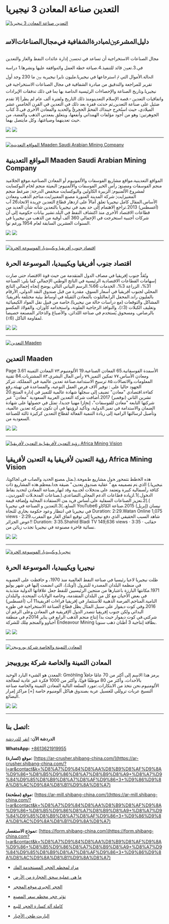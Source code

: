 # التعدين صناعة المعادن 3 نيجيريا

<a href="https://swt.shibang-china.com/?l=ar&img&k=%D8%A7%D9%84%D8%AA%D8%B9%D8%AF%D9%8A%D9%86+%D8%B5%D9%86%D8%A7%D8%B9%D8%A9+%D8%A7%D9%84%D9%85%D8%B9%D8%A7%D8%AF%D9%86+3+%D9%86%D9%8A%D8%AC%D9%8A%D8%B1%D9%8A%D8%A7" target="_blank">![التعدين صناعة المعادن 3 نيجيريا](http://static.shibang-china.com/all-800x300/755.jpg)</a>

## ﺩﻟﻴﻞﺍﳌﺸﺮﻋﲔﳌﺒﺎﺩﺭﺓﺍﻟﺸﻔﺎﻓﻴﺔ ﻓﻲﻣﺠﺎﻝﺍﻟﺼﻨﺎﻋﺎﺕﺍﻻﺳ
ﻣﺠﺎﻝ ﺍﻟﺼﻨﺎﻋﺎﺕ ﺍﻻﺳﺘﺨﺮﺍﺟﻴﺔ ﺃﻥ ﺗﺴﺎﻋﺪ ﻓﻲ ﲢﺴﲔ ﺇﺩﺍﺭﺓ ﻋﺎﺋﺪﺍﺕ ﺍﻟﻨﻔﻂ ﻭﺍﻟﻐﺎﺯ ﻭﺍﻟﺘﻌﺪﻳﻦ ﻓﻲ.3.ﺗﻌﻴﲔ ﻗﺎﺋﺪ ﻟﻠﺘﻨﻔﻴﺬ.4.ﺻﻴﺎﻏﺔ ﺧﻄﺔ ﺍﻟﻌﻤﻞ ﻭﺍﳌﻮﺍﻓﻘﺔ ﻋﻠﻴﻬﺎ ﻭﻧﺸﺮﻫﺎ.1 ﺩﺭﺍﺳﺔ ﺍﳊﺎﻟﺔ.ﺍﻷﻣﻮﺍﻝ ﺍﻟﺘﻲ ﰎ ﺍﺳﺘﺮﺟﺎﻋﻬﺎ ﻓﻲ ﻧﻴﺠﻴﺮﻳﺎ.ﻣﻠﻴﻮﻥ ﻧﺎﻳﺮﺍ ﻧﻴﺠﻴﺮﻳﺔ ﺑﲔ ﻣﺎ 230 ﻭﺟﺪ ﺃﻭﻝ ﺗﻘﺮﻳﺮ ﻟﻠﻤﺮﺍﺟﻌﺔ ﻭﺍﻟﺘﺪﻗﻴﻖ ﻣﻦ ﻣﺒﺎﺩﺭﺓ ﺍﻟﺸﻔﺎﻓﻴﺔ ﻓﻲ ﻣﺠﺎﻝ ﺍﻟﺼﻨﺎﻋﺎﺕ ﺍﻻﺳﺘﺨﺮﺍﺟﻴﺔ ﻓﻲ ﻧﻴﺠﻴﺮﻳﺎ.ﻭﺗﺎﺭﻳﺦ ﺍﻟﺼﻨﺎﻋﺔ ﻭﺍﻹﺣﺼﺎﺀﺍﺕ ﺍﻟﺮﺋﻴﺴﻴﺔ ﺍﳋﺎﺻﺔ ﺑﻬﺎ ﲟﺎ ﻓﻲ ﺫﻟﻚ ﺗﺪﻓﻘﺎﺕ ﺍﻹﻳﺮﺍﺩﺍﺕ ﻭﺍﺗﻔﺎﻗﻴﺎﺕ ﺍﻟﺘﻌﺪﻳﻦ ▫.قصة الإسلام التعدينومنذ ذلك التاريخ ولفترة ألف عام لم يطرأ إلا تقدم ضئيل على صناعة التعدين,ثم حدثت قفزة بعد ذلك في التعدين في القرن الخامس عشر الميلادي، حيث استُخرِج حينذاك الفحمُ الحجريُّ والحديد والمعادن الأخرى في.3 كتاب الجوهرتين: وهو من أجود مؤلفات الهمداني وأنفعها، ويتعلق بمعدني الذهب والفضة، من حيث تعدينهما وصياغتها، وكل مايتصل بهما.


<a href="https://whatsapp.shibangsoft.com/WhatsApp.php" target="_blank" title="WhatsApp">![](http://static.shibang-china.com/icon/whatsapp.png)</a> <a href="https://swt.shibang-china.com/?l=ar&icon&k=%D8%A7%D9%84%D8%AA%D8%B9%D8%AF%D9%8A%D9%86+%D8%B5%D9%86%D8%A7%D8%B9%D8%A9+%D8%A7%D9%84%D9%85%D8%B9%D8%A7%D8%AF%D9%86+3+%D9%86%D9%8A%D8%AC%D9%8A%D8%B1%D9%8A%D8%A7" target="_blank">![](http://static.shibang-china.com/icon/chat-ar.png)</a>

---

<a href="https://swt.shibang-china.com/?l=ar&img&k=%D8%A7%D9%84%D8%AA%D8%B9%D8%AF%D9%8A%D9%86+%D8%B5%D9%86%D8%A7%D8%B9%D8%A9+%D8%A7%D9%84%D9%85%D8%B9%D8%A7%D8%AF%D9%86+3+%D9%86%D9%8A%D8%AC%D9%8A%D8%B1%D9%8A%D8%A7" target="_blank">![المواقع التعدينية Maaden Saudi Arabian Mining Company](http://static.shibang-china.com/all-800x300/491.jpg)</a>

## المواقع التعدينية Maaden Saudi Arabian Mining Company
المواقع التعدينية.مواقع مشاريع الفوسفات والألمونيوم أو المعادن الصناعية.موقع الجلاميد منجم الفوسفات ومصنع; رأس الخير الفوسفات والألمنيوم; البعيثة منجم لخام البوكسايت لمشروع الألمنيوم; الزبيرة الكاولين والبوكسايت منخفض الدرجة; ضرغط منجم المغنيزايت; شركة المدينة المنورة مصنع المغنيزايت.مناجم الذهب ومعادن الأساس.المقال كامل نيجيريا تعلق آمالاً على ازدهار قطاع التعدين جريدة الاتحاد26 آب (أغسطس) 2013.تراجع الاهتمام إلى حد بعيد في نيجيريا بالتعدين شأنه شأن العديد من قطاعات الاقتصاد الأخرى منذ اكتشاف النفط في البلد.تشير بيانات حكومية إلى أن شركات أجنبية استخرجت في الإجمالي 360 ألف أوقية من الذهب من نيجيريا في السنوات العشرين السابقة لعام 1954.ورغم توا.


<a href="https://whatsapp.shibangsoft.com/WhatsApp.php" target="_blank" title="WhatsApp">![](http://static.shibang-china.com/icon/whatsapp.png)</a> <a href="https://swt.shibang-china.com/?l=ar&icon&k=%D8%A7%D9%84%D8%AA%D8%B9%D8%AF%D9%8A%D9%86+%D8%B5%D9%86%D8%A7%D8%B9%D8%A9+%D8%A7%D9%84%D9%85%D8%B9%D8%A7%D8%AF%D9%86+3+%D9%86%D9%8A%D8%AC%D9%8A%D8%B1%D9%8A%D8%A7" target="_blank">![](http://static.shibang-china.com/icon/chat-ar.png)</a>

---

<a href="https://swt.shibang-china.com/?l=ar&img&k=%D8%A7%D9%84%D8%AA%D8%B9%D8%AF%D9%8A%D9%86+%D8%B5%D9%86%D8%A7%D8%B9%D8%A9+%D8%A7%D9%84%D9%85%D8%B9%D8%A7%D8%AF%D9%86+3+%D9%86%D9%8A%D8%AC%D9%8A%D8%B1%D9%8A%D8%A7" target="_blank">![اقتصاد جنوب أفريقيا ويكيبيديا، الموسوعة الحرة](http://static.shibang-china.com/all-800x300/1271.jpg)</a>

## اقتصاد جنوب أفريقيا ويكيبيديا، الموسوعة الحرة
وتُعَدُّ جنوب إفريقيا في مصاف الدول المتقدمة من حيث قوة الاقتصاد حتى صارت إسهامات القطاعات الاقتصادية الرئيسية في الناتج الوطني الإجمالي كما يلي: الصناعة 31%، الزراعة 3%، الخدمات 66%.الرسم البياني التالي يوضح إتجاه إجمالي الناتج المحلي لجنوب أفريقيا في أسعار السوق، مقدرة من قبل صندوق النقد الدولي، الأرقام بالمليون راند.المحفل الرابعالتلوث بالمعادن الثقيلة في أوساط بيئية مختلفة بأفريقيا: المشاكل والتوقعات (مع دراسات حالة من نيجيريا).خاصة من قبيل نقل المواد الكيميائية وتغليف الكبلات (3٪)، والنوافذ الزجاجية الملونة، واستخدامه كأوزان، والفولاذ المكسو بالرصاص، ومسحوق يُستخدم في صناعة اللدائن، والأصباغ والذخائر المصنعة خصيصا لمقاومة التآكل (6٪).


<a href="https://whatsapp.shibangsoft.com/WhatsApp.php" target="_blank" title="WhatsApp">![](http://static.shibang-china.com/icon/whatsapp.png)</a> <a href="https://swt.shibang-china.com/?l=ar&icon&k=%D8%A7%D9%84%D8%AA%D8%B9%D8%AF%D9%8A%D9%86+%D8%B5%D9%86%D8%A7%D8%B9%D8%A9+%D8%A7%D9%84%D9%85%D8%B9%D8%A7%D8%AF%D9%86+3+%D9%86%D9%8A%D8%AC%D9%8A%D8%B1%D9%8A%D8%A7" target="_blank">![](http://static.shibang-china.com/icon/chat-ar.png)</a>

---

<a href="https://swt.shibang-china.com/?l=ar&img&k=%D8%A7%D9%84%D8%AA%D8%B9%D8%AF%D9%8A%D9%86+%D8%B5%D9%86%D8%A7%D8%B9%D8%A9+%D8%A7%D9%84%D9%85%D8%B9%D8%A7%D8%AF%D9%86+3+%D9%86%D9%8A%D8%AC%D9%8A%D8%B1%D9%8A%D8%A7" target="_blank">![التعدين Maaden](http://static.shibang-china.com/all-800x300/626.jpg)</a>

## التعدين Maaden
Page 3.61 الأسمدة الفوسفاتية.65 المعادن الصناعية.19 الألومنيوم.۷۳ المعادن الثمينة ومعادن الأساس.۷۷ تمكين التميز.۷۹ رأس المال البشري.۸۳ المشتريات.84 تقنية المعلومات.والاتصالات.۸۵ ترسيخ الاستدامة.صناعة تعدين عالمية في المملكة، تتركز الجهود حاليا على : توفير آلاف فرص العمل النوعية، والمساعدة في تهيئة.رفع كفاءة.اقتصادي &quot;معادن&quot; تضيف إلى سجلها شهادة عالمية للتميز في إدارة المنتج.20 تشرين الثاني (نوفمبر) 2017.أضافت شركة التعدين العربية السعودية &quot;معادن&quot; عبر شركتها التابعة &quot;معادن للفوسفات&quot;، إنجازا مهنيا جديدا، تمثل في حصولها على شهادة الضمان والاستدامة في تميز.الدولية، وتأكيد لرؤيتها في أن تكون شركة تعدين عالمية، وتأصيل لرسالتها الرامية إلى ريادة التنمية الفعالة لقطاع التعدين كركيزة ثالثة للصناعة السعودية من.


<a href="https://whatsapp.shibangsoft.com/WhatsApp.php" target="_blank" title="WhatsApp">![](http://static.shibang-china.com/icon/whatsapp.png)</a> <a href="https://swt.shibang-china.com/?l=ar&icon&k=%D8%A7%D9%84%D8%AA%D8%B9%D8%AF%D9%8A%D9%86+%D8%B5%D9%86%D8%A7%D8%B9%D8%A9+%D8%A7%D9%84%D9%85%D8%B9%D8%A7%D8%AF%D9%86+3+%D9%86%D9%8A%D8%AC%D9%8A%D8%B1%D9%8A%D8%A7" target="_blank">![](http://static.shibang-china.com/icon/chat-ar.png)</a>

---

<a href="https://swt.shibang-china.com/?l=ar&img&k=%D8%A7%D9%84%D8%AA%D8%B9%D8%AF%D9%8A%D9%86+%D8%B5%D9%86%D8%A7%D8%B9%D8%A9+%D8%A7%D9%84%D9%85%D8%B9%D8%A7%D8%AF%D9%86+3+%D9%86%D9%8A%D8%AC%D9%8A%D8%B1%D9%8A%D8%A7" target="_blank">![رؤﻴﺔ اﻟﺘﻌدﻴن ﻷﻓرﻴﻘﻴﺎ ﻴﺔ اﻟﺘﻌدﻴن ﻷﻓرﻴﻘﻴﺎ Africa Mining Vision](http://static.shibang-china.com/all-800x300/419.jpg)</a>

## رؤﻴﺔ اﻟﺘﻌدﻴن ﻷﻓرﻴﻘﻴﺎ ﻴﺔ اﻟﺘﻌدﻴن ﻷﻓرﻴﻘﻴﺎ Africa Mining Vision
ﻫذه اﻟﺨطط ﺘﺘﻤﺤور ﺤول ﻤﺸﺎرﻴﻊ طﻤوﺤﺔ.(.ﻤﺜل ﻤﺼﻨﻊ اﻟﺤدﻴد واﻟﺼﻟب ﻓﻲ.اﺠﺎﮐوﺘﺎ، ﻨﻴﺠﻴرﻴﺎ.) اﻟذي ﺘم ﺘﺼﻤﻴﻤﻪ ﻤﻊ.&quot; ﻋﻘﻟﻴﺔ ﺼﻨدوق ﺘﻌدﻴن.&quot; ﻀﻴﻘﺔ ﺠدا.ﻤﻌظم.ﻫذه اﻟﻤﺸﺎرﻴﻊ ذات ﮐﺜﺎﻓﺔ رأﺴﻤﺎﻟﻴﺔ ﮐﺒﻴرة وﺘﻌﺘﻤد ﻋﻟﯽ ﻤدﺨﻼت أﺠﻨ.ﺒﻴﺔ وﻗد اﻨﻬﺎر.ﺼﻨﺎﻋﺔ اﻟﻤﻌﺎدن ﻟﺘﺤدﻴد ﻨﻘﺎط اﻟدﺨول.)1.ﻟزﻴﺎدة ﻗطﺎﻋﺎت اﻟدﻋم اﻟﻤﺤﻟﻲ.اﻟﺘﺼﺎﻋدي.(.ﺼﻨﺎﻋﺎت اﻟﻤدﺨ.ﻼت ﻟﻟﻤوردﻴن.، ).)2.ﺘﻌزﻴز اﻟﺼﻨﺎﻋﺎت اﻟﺴﻔﻟﻴﺔ ﻋﻟﯽ.أﺴﺎس ﻓرﻴد ﻤن اﻻﺴﺘﻔﺎدة اﻟﻤﺤﻟﻴﺔ وإﻀﺎﻓﺔ ﻗﻴﻤﺔ اﻟﺴﻟﻊ،.)3.التعدين و الصناعة في نيجيريا YouTube6 نيسان (إبريل) 2015.صناعة الكاكاو في نيجيريا في انتظار وعود حكومة بخاري للنجاة Duration: 2:29.Watan Online 1,075 views &middot; 2:29.شاهد السبب الحقيقي الذي دفع نيجيريا إلى توقيع اتفاق الغاز مع المغرب عوض الجزائر!! Duration: 3:35.Shahid Bladi TV 149,636 views &middot; 3:35 &middot; حقائب نسائية فاخرة مصنوعة في نيجيريا تجذب زبائن من.


<a href="https://whatsapp.shibangsoft.com/WhatsApp.php" target="_blank" title="WhatsApp">![](http://static.shibang-china.com/icon/whatsapp.png)</a> <a href="https://swt.shibang-china.com/?l=ar&icon&k=%D8%A7%D9%84%D8%AA%D8%B9%D8%AF%D9%8A%D9%86+%D8%B5%D9%86%D8%A7%D8%B9%D8%A9+%D8%A7%D9%84%D9%85%D8%B9%D8%A7%D8%AF%D9%86+3+%D9%86%D9%8A%D8%AC%D9%8A%D8%B1%D9%8A%D8%A7" target="_blank">![](http://static.shibang-china.com/icon/chat-ar.png)</a>

---

<a href="https://swt.shibang-china.com/?l=ar&img&k=%D8%A7%D9%84%D8%AA%D8%B9%D8%AF%D9%8A%D9%86+%D8%B5%D9%86%D8%A7%D8%B9%D8%A9+%D8%A7%D9%84%D9%85%D8%B9%D8%A7%D8%AF%D9%86+3+%D9%86%D9%8A%D8%AC%D9%8A%D8%B1%D9%8A%D8%A7" target="_blank">![نيجيريا ويكيبيديا، الموسوعة الحرة](http://static.shibang-china.com/all-800x300/9.jpg)</a>

## نيجيريا ويكيبيديا، الموسوعة الحرة
ظلت نيجيريا لاعبا رئيسيا في صناعة النفط العالمية منذ 1970، و حافظت على العضوية في منظمة البلدان المصدرة للبترول (أوبك)، التي انضمت إليها في شهر يوليو 1971.مكانتها البارزة باعتبارها من منتجين الرئيسيين للنفط جعل علاقاتها الدولية متذبذبة في بعض الأحيان مع كل من البلدان المتقدمة، وخاصة الولايات المتحدة، والبلدان النامية.المناجم.الفرصة الذهبية للاستثمار في إفريقيا قراءات افريقية11 آب (أغسطس) 2016.وفي كوت ديفوار على سبيل المثال يظل قطاع الصناعة الاستخراجية في طوره البدائي ولكن جنوب إفريقيا تتصدر الدول الإفريقية في المعادن وعلى الرغم أن شركتي.في كوت ديفوار حيث بدأ إنتاج منجم الذهب الرابع في يناير 2014م في منطقة أجباوو والمنجم مِلك للشركة Endeavour Mining بطاقة إنتاجية 3 أطنان ذهب سنويا.


<a href="https://whatsapp.shibangsoft.com/WhatsApp.php" target="_blank" title="WhatsApp">![](http://static.shibang-china.com/icon/whatsapp.png)</a> <a href="https://swt.shibang-china.com/?l=ar&icon&k=%D8%A7%D9%84%D8%AA%D8%B9%D8%AF%D9%8A%D9%86+%D8%B5%D9%86%D8%A7%D8%B9%D8%A9+%D8%A7%D9%84%D9%85%D8%B9%D8%A7%D8%AF%D9%86+3+%D9%86%D9%8A%D8%AC%D9%8A%D8%B1%D9%8A%D8%A7" target="_blank">![](http://static.shibang-china.com/icon/chat-ar.png)</a>

---

<a href="https://swt.shibang-china.com/?l=ar&img&k=%D8%A7%D9%84%D8%AA%D8%B9%D8%AF%D9%8A%D9%86+%D8%B5%D9%86%D8%A7%D8%B9%D8%A9+%D8%A7%D9%84%D9%85%D8%B9%D8%A7%D8%AF%D9%86+3+%D9%86%D9%8A%D8%AC%D9%8A%D8%B1%D9%8A%D8%A7" target="_blank">![المعادن الثمينة والخاصة شركة يوروبيجز](http://static.shibang-china.com/all-800x300/537.jpg)</a>

## المعادن الثمينة والخاصة شركة يوروبيجز
المعدن هو الشيء البارد الوحيد: Gmöhling يرمز هذا الاسم إلى أكثر من 70 عامًا حافلاً بالأحداث، وأكثر من 80 موظفًا قويًا، وأكثر من 1000 فكرة غير عادية لمعالجة الألومنيوم.نحن نتخذ من الابتكارات.:مورد السلعة التالية المعادن الثمينة والخاصة صناعة النسيج عربات تروللي للغسيل عربة بصندوق هياكل ألومنيوم خاصة [+] مراكز إمرار البضائع.

<a href="https://whatsapp.shibangsoft.com/WhatsApp.php" target="_blank" title="WhatsApp">![](http://static.shibang-china.com/icon/whatsapp.png)</a> <a href="https://swt.shibang-china.com/?l=ar&icon&k=%D8%A7%D9%84%D8%AA%D8%B9%D8%AF%D9%8A%D9%86+%D8%B5%D9%86%D8%A7%D8%B9%D8%A9+%D8%A7%D9%84%D9%85%D8%B9%D8%A7%D8%AF%D9%86+3+%D9%86%D9%8A%D8%AC%D9%8A%D8%B1%D9%8A%D8%A7" target="_blank">![](http://static.shibang-china.com/icon/chat-ar.png)</a>

---
## اتصل بنا:

**الدردشة الآن:** [انقر للدردشة](https://swt.shibang-china.com?l=ar&contact&k=%D8%A7%D9%84%D8%AA%D8%B9%D8%AF%D9%8A%D9%86+%D8%B5%D9%86%D8%A7%D8%B9%D8%A9+%D8%A7%D9%84%D9%85%D8%B9%D8%A7%D8%AF%D9%86+3+%D9%86%D9%8A%D8%AC%D9%8A%D8%B1%D9%8A%D8%A7)

**WhatsApp:**  [+8613621919955](https://whatsapp.shibangsoft.com/WhatsApp.php)

**موقع (كسارة):** [https://ar-crusher.shibang-china.com/](https://ar-crusher.shibang-china.com/?l=ar&contact&k=%D8%A7%D9%84%D8%AA%D8%B9%D8%AF%D9%8A%D9%86+%D8%B5%D9%86%D8%A7%D8%B9%D8%A9+%D8%A7%D9%84%D9%85%D8%B9%D8%A7%D8%AF%D9%86+3+%D9%86%D9%8A%D8%AC%D9%8A%D8%B1%D9%8A%D8%A7)

**موقع (مطحنة):** [https://ar-mill.shibang-china.com/](https://ar-mill.shibang-china.com/?l=ar&contact&k=%D8%A7%D9%84%D8%AA%D8%B9%D8%AF%D9%8A%D9%86+%D8%B5%D9%86%D8%A7%D8%B9%D8%A9+%D8%A7%D9%84%D9%85%D8%B9%D8%A7%D8%AF%D9%86+3+%D9%86%D9%8A%D8%AC%D9%8A%D8%B1%D9%8A%D8%A7)

**نموذج الاستفسار:** [https://form.shibang-china.com](https://form.shibang-china.com?l=ar&contact&k=%D8%A7%D9%84%D8%AA%D8%B9%D8%AF%D9%8A%D9%86+%D8%B5%D9%86%D8%A7%D8%B9%D8%A9+%D8%A7%D9%84%D9%85%D8%B9%D8%A7%D8%AF%D9%86+3+%D9%86%D9%8A%D8%AC%D9%8A%D8%B1%D9%8A%D8%A7)

* [مزاد لمحطم الحجر المستخدمة الفك](../26/%D9%85%D8%B2%D8%A7%D8%AF%20%D9%84%D9%85%D8%AD%D8%B7%D9%85%20%D8%A7%D9%84%D8%AD%D8%AC%D8%B1%20%D8%A7%D9%84%D9%85%D8%B3%D8%AA%D8%AE%D8%AF%D9%85%D8%A9%20%D8%A7%D9%84%D9%81%D9%83.md)

* [ما هي عملية سحق الحجارة من الأرض](../26/%D9%85%D8%A7%20%D9%87%D9%8A%20%D8%B9%D9%85%D9%84%D9%8A%D8%A9%20%D8%B3%D8%AD%D9%82%20%D8%A7%D9%84%D8%AD%D8%AC%D8%A7%D8%B1%D8%A9%20%D9%85%D9%86%20%D8%A7%D9%84%D8%A3%D8%B1%D8%B6.md)

* [الحجر الجيري موقع المحجر](../26/%D8%A7%D9%84%D8%AD%D8%AC%D8%B1%20%D8%A7%D9%84%D8%AC%D9%8A%D8%B1%D9%8A%20%D9%85%D9%88%D9%82%D8%B9%20%D8%A7%D9%84%D9%85%D8%AD%D8%AC%D8%B1.md)

* [تؤثر حجر محطم سعر المصنع](../27/%D8%AA%D8%A4%D8%AB%D8%B1%20%D8%AD%D8%AC%D8%B1%20%D9%85%D8%AD%D8%B7%D9%85%20%D8%B3%D8%B9%D8%B1%20%D8%A7%D9%84%D9%85%D8%B5%D9%86%D8%B9.md)

* [كاملة آلة كسارة الحجر للبيع](../27/%D9%83%D8%A7%D9%85%D9%84%D8%A9%20%D8%A2%D9%84%D8%A9%20%D9%83%D8%B3%D8%A7%D8%B1%D8%A9%20%D8%A7%D9%84%D8%AD%D8%AC%D8%B1%20%D9%84%D9%84%D8%A8%D9%8A%D8%B9.md)

* [الباريت طحن الأخبار](../29/%D8%A7%D9%84%D8%A8%D8%A7%D8%B1%D9%8A%D8%AA%20%D8%B7%D8%AD%D9%86%20%D8%A7%D9%84%D8%A3%D8%AE%D8%A8%D8%A7%D8%B1.md)